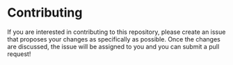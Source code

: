 # Contributing

If you are interested in contributing to this repository, please create an issue that proposes your changes as specifically as possible.
Once the changes are discussed, the issue will be assigned to you and you can submit a pull request!

